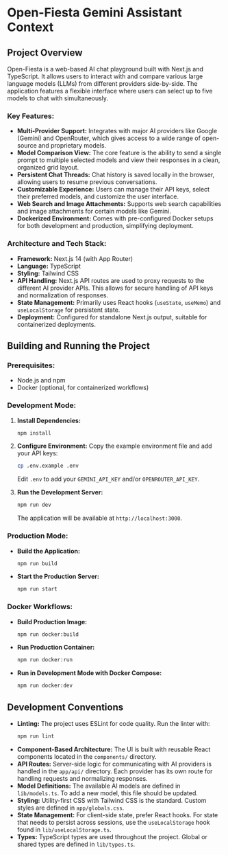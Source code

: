 # Open-Fiesta Gemini Assistant Context

## Project Overview

Open-Fiesta is a web-based AI chat playground built with Next.js and TypeScript. It allows users to interact with and compare various large language models (LLMs) from different providers side-by-side. The application features a flexible interface where users can select up to five models to chat with simultaneously.

### Key Features:

*   **Multi-Provider Support:** Integrates with major AI providers like Google (Gemini) and OpenRouter, which gives access to a wide range of open-source and proprietary models.
*   **Model Comparison View:** The core feature is the ability to send a single prompt to multiple selected models and view their responses in a clean, organized grid layout.
*   **Persistent Chat Threads:** Chat history is saved locally in the browser, allowing users to resume previous conversations.
*   **Customizable Experience:** Users can manage their API keys, select their preferred models, and customize the user interface.
*   **Web Search and Image Attachments:** Supports web search capabilities and image attachments for certain models like Gemini.
*   **Dockerized Environment:** Comes with pre-configured Docker setups for both development and production, simplifying deployment.

### Architecture and Tech Stack:

*   **Framework:** Next.js 14 (with App Router)
*   **Language:** TypeScript
*   **Styling:** Tailwind CSS
*   **API Handling:** Next.js API routes are used to proxy requests to the different AI provider APIs. This allows for secure handling of API keys and normalization of responses.
*   **State Management:** Primarily uses React hooks (`useState`, `useMemo`) and `useLocalStorage` for persistent state.
*   **Deployment:** Configured for standalone Next.js output, suitable for containerized deployments.

## Building and Running the Project

### Prerequisites:

*   Node.js and npm
*   Docker (optional, for containerized workflows)

### Development Mode:

1.  **Install Dependencies:**
    ```bash
    npm install
    ```

2.  **Configure Environment:**
    Copy the example environment file and add your API keys:
    ```bash
    cp .env.example .env
    ```
    Edit `.env` to add your `GEMINI_API_KEY` and/or `OPENROUTER_API_KEY`.

3.  **Run the Development Server:**
    ```bash
    npm run dev
    ```
    The application will be available at `http://localhost:3000`.

### Production Mode:

*   **Build the Application:**
    ```bash
    npm run build
    ```

*   **Start the Production Server:**
    ```bash
    npm run start
    ```

### Docker Workflows:

*   **Build Production Image:**
    ```bash
    npm run docker:build
    ```

*   **Run Production Container:**
    ```bash
    npm run docker:run
    ```

*   **Run in Development Mode with Docker Compose:**
    ```bash
    npm run docker:dev
    ```

## Development Conventions

*   **Linting:** The project uses ESLint for code quality. Run the linter with:
    ```bash
    npm run lint
    ```
*   **Component-Based Architecture:** The UI is built with reusable React components located in the `components/` directory.
*   **API Routes:** Server-side logic for communicating with AI providers is handled in the `app/api/` directory. Each provider has its own route for handling requests and normalizing responses.
*   **Model Definitions:** The available AI models are defined in `lib/models.ts`. To add a new model, this file should be updated.
*   **Styling:** Utility-first CSS with Tailwind CSS is the standard. Custom styles are defined in `app/globals.css`.
*   **State Management:** For client-side state, prefer React hooks. For state that needs to persist across sessions, use the `useLocalStorage` hook found in `lib/useLocalStorage.ts`.
*   **Types:** TypeScript types are used throughout the project. Global or shared types are defined in `lib/types.ts`.

